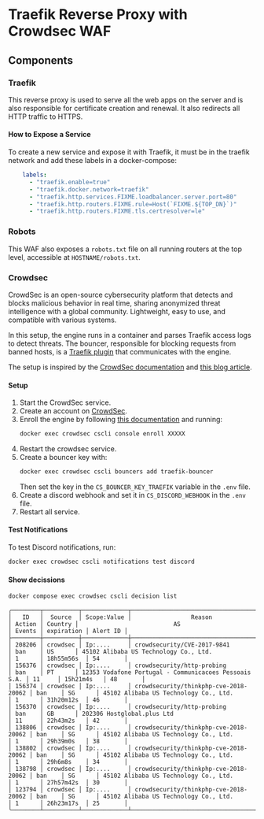 # Traefik Reverse Proxy with Crowdsec WAF

## Components

### Traefik

This reverse proxy is used to serve all the web apps on the server and is also responsible for certificate creation and renewal. It also redirects all HTTP traffic to HTTPS.

#### How to Expose a Service

To create a new service and expose it with Traefik, it must be in the traefik network and add these labels in a docker-compose:

```yaml
    labels:
      - "traefik.enable=true"
      - "traefik.docker.network=traefik"
      - "traefik.http.services.FIXME.loadbalancer.server.port=80"
      - "traefik.http.routers.FIXME.rule=Host(`FIXME.${TOP_DN}`)"
      - "traefik.http.routers.FIXME.tls.certresolver=le"
```

### Robots

This WAF also exposes a `robots.txt` file on all running routers at the top level, accessible at `HOSTNAME/robots.txt`.

### Crowdsec

CrowdSec is an open-source cybersecurity platform that detects and blocks malicious behavior in real time, sharing anonymized threat intelligence with a global community. Lightweight, easy to use, and compatible with various systems.

In this setup, the engine runs in a container and parses Traefik access logs to detect threats. The bouncer, responsible for blocking requests from banned hosts, is a [Traefik plugin](https://plugins.traefik.io/plugins/6335346ca4caa9ddeffda116/crowdsec-bouncer-traefik-plugin) that communicates with the engine.

The setup is inspired by the [CrowdSec documentation](https://docs.crowdsec.net/docs/intro/) and [this blog article](https://www.crowdsec.net/blog/enhance-docker-compose-security).

#### Setup

1. Start the CrowdSec service.
2. Create an account on [CrowdSec](https://app.crowdsec.net/).
3. Enroll the engine by following [this documentation](https://docs.crowdsec.net/u/getting_started/post_installation/console/#your-first-enrollment) and running:  
   ```sh
   docker exec crowdsec cscli console enroll XXXXX
   ```
4. Restart the crowdsec service.
5. Create a bouncer key with:  
   ```sh
   docker exec crowdsec cscli bouncers add traefik-bouncer
   ```
   Then set the key in the `CS_BOUNCER_KEY_TRAEFIK` variable in the `.env` file.
6. Create a discord webhook and set it in `CS_DISCORD_WEBHOOK` in the `.env` file.
7. Restart all service.

#### Test Notifications

To test Discord notifications, run:  

```sh
docker exec crowdsec cscli notifications test discord
``` 


#### Show decissions


```sh
docker compose exec crowdsec cscli decision list
```

```
╭────────┬──────────┬─────────────┬───────────────────────────────────────┬────────┬─────────┬───────────────────────────────────────────────────────┬────────┬────────────┬──────────╮
│   ID   │  Source  │ Scope:Value │                 Reason                │ Action │ Country │                           AS                          │ Events │ expiration │ Alert ID │
├────────┼──────────┼─────────────┼───────────────────────────────────────┼────────┼─────────┼───────────────────────────────────────────────────────┼────────┼────────────┼──────────┤
│ 208206 │ crowdsec │ Ip:....     │ crowdsecurity/CVE-2017-9841           │ ban    │ US      │ 45102 Alibaba US Technology Co., Ltd.                 │ 1      │ 18h55m56s  │ 54       │
│ 156376 │ crowdsec │ Ip:....     │ crowdsecurity/http-probing            │ ban    │ PT      │ 12353 Vodafone Portugal - Communicacoes Pessoais S.A. │ 11     │ 15h21m4s   │ 48       │
│ 156374 │ crowdsec │ Ip:....     │ crowdsecurity/thinkphp-cve-2018-20062 │ ban    │ SG      │ 45102 Alibaba US Technology Co., Ltd.                 │ 1      │ 31h20m12s  │ 46       │
│ 156370 │ crowdsec │ Ip:....     │ crowdsecurity/http-probing            │ ban    │ GB      │ 202306 Hostglobal.plus Ltd                            │ 11     │ 22h43m2s   │ 42       │
│ 138806 │ crowdsec │ Ip:....     │ crowdsecurity/thinkphp-cve-2018-20062 │ ban    │ SG      │ 45102 Alibaba US Technology Co., Ltd.                 │ 1      │ 29h39m0s   │ 38       │
│ 138802 │ crowdsec │ Ip:....     │ crowdsecurity/thinkphp-cve-2018-20062 │ ban    │ SG      │ 45102 Alibaba US Technology Co., Ltd.                 │ 1      │ 29h6m8s    │ 34       │
│ 138798 │ crowdsec │ Ip:....     │ crowdsecurity/thinkphp-cve-2018-20062 │ ban    │ SG      │ 45102 Alibaba US Technology Co., Ltd.                 │ 1      │ 27h57m42s  │ 30       │
│ 123794 │ crowdsec │ Ip:....     │ crowdsecurity/thinkphp-cve-2018-20062 │ ban    │ SG      │ 45102 Alibaba US Technology Co., Ltd.                 │ 1      │ 26h23m17s  │ 25       │
╰────────┴──────────┴─────────────┴───────────────────────────────────────┴────────┴─────────┴───────────────────────────────────────────────────────┴────────┴────────────┴──────────╯
```
